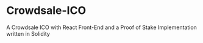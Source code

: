 # Crowdsale-ICO
A Crowdsale ICO with React Front-End and a Proof of Stake Implementation written in Solidity

